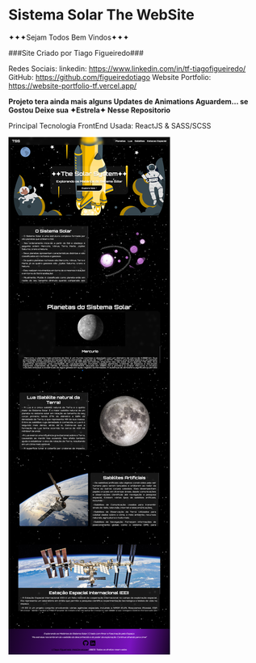 # Sistema Solar The WebSite

✦✦✦Sejam Todos Bem Vindos✦✦✦


###Site Criado por Tiago Figueiredo###

Redes Sociais:
linkedin: https://www.linkedin.com/in/tf-tiagofigueiredo/
GitHub: https://github.com/figueiredotiago
Website Portfolio: https://website-portfolio-tf.vercel.app/

__Projeto tera ainda mais alguns Updates de Animations Aguardem... se Gostou Deixe sua ✦Estrela✦ Nesse Repositorio__

Principal Tecnologia FrontEnd Usada: ReactJS & SASS/SCSS

<img src='./src/assets/designProjeto.png'>